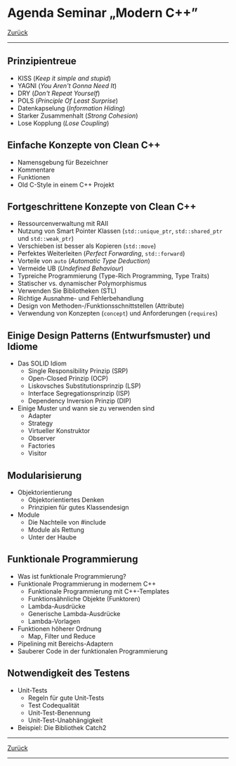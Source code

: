 # Agenda Seminar &bdquo;Modern C++&rdquo;

[Zurück](./Readme_Clean_Code.md)

---

## Prinzipientreue

  * KISS (*Keep it simple and stupid*)
  * YAGNI (*You Aren't Gonna Need It*)
  * DRY (*Don't Repeat Yourself*)
  * POLS (*Principle Of Least Surprise*)
  * Datenkapselung (*Information Hiding*)
  * Starker Zusammenhalt (*Strong Cohesion*)
  * Lose Kopplung (*Lose Coupling*)

## Einfache Konzepte von Clean C++

  * Namensgebung für Bezeichner
  * Kommentare
  * Funktionen
  * Old C-Style in einem C++ Projekt


## Fortgeschrittene Konzepte von Clean C++

  * Ressourcenverwaltung mit RAII
  * Nutzung von Smart Pointer Klassen (`std::unique_ptr`, `std::shared_ptr` und `std::weak_ptr`)
  * Verschieben ist besser als Kopieren (`std::move`)
  * Perfektes Weiterleiten (*Perfect Forwarding*, `std::forward`)
  * Vorteile von `auto` (*Automatic Type Deduction*)
  * Vermeide UB (*Undefined Behaviour*)
  * Typreiche Programmierung (Type-Rich Programming, Type Traits)
  * Statischer vs. dynamischer Polymorphismus
  * Verwenden Sie Bibliotheken (STL)
  * Richtige Ausnahme- und Fehlerbehandlung
  * Design von Methoden-/Funktionsschnittstellen (Attribute)
  * Verwendung von Konzepten (`concept`) und Anforderungen (`requires`)


## Einige Design Patterns (Entwurfsmuster) und Idiome
  * Das SOLID Idiom
    * Single Responsibility Prinzip (SRP)
    * Open-Closed Prinzip (OCP)
    * Liskovsches Substitutionsprinzip (LSP)
    * Interface Segregationsprinzip (ISP)
    * Dependency Inversion Prinzip (DIP)
  * Einige Muster und wann sie zu verwenden sind
    * Adapter
    * Strategy
    * Virtueller Konstruktor
    * Observer
    * Factories
    * Visitor

## Modularisierung
  * Objektorientierung
    * Objektorientiertes Denken
    * Prinzipien für gutes Klassendesign
  * Module
    * Die Nachteile von #include 
    * Module als Rettung
    * Unter der Haube

## Funktionale Programmierung

  * Was ist funktionale Programmierung?
  * Funktionale Programmierung in modernem C++
    * Funktionale Programmierung mit C++-Templates
    * Funktionsähnliche Objekte (Funktoren)
    * Lambda-Ausdrücke
    * Generische Lambda-Ausdrücke
    * Lambda-Vorlagen
  * Funktionen höherer Ordnung
    * Map, Filter und Reduce
  * Pipelining mit Bereichs-Adaptern
  * Sauberer Code in der funktionalen Programmierung


## Notwendigkeit des Testens

  * Unit-Tests
    * Regeln für gute Unit-Tests
    * Test Codequalität
    * Unit-Test-Benennung
    * Unit-Test-Unabhängigkeit
  * Beispiel: Die Bibliothek Catch2


---

[Zurück](./Readme_Clean_Code.md)

---
